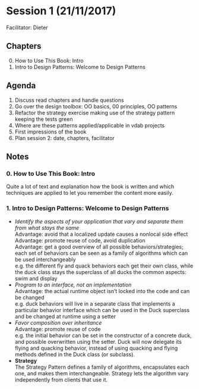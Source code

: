 # Session 1 (21/11/2017)
Facilitator: Dieter

## Chapters
0. How to Use This Book: Intro
1. Intro to Design Patterns: Welcome to Design Patterns

## Agenda
1. Discuss read chapters and handle questions
2. Go over the design toolbox: OO basics, 00 principles, OO patterns
3. Refactor the strategy exercise making use of the strategy pattern keeping the tests green
4. Where are these patterns applied/applicable in vdab projects
5. First impressions of the book
6. Plan session 2: date, chapters, facilitator

## Notes
### 0. How to Use This Book: Intro
Quite a lot of text and explanation how the book is written and which techniques are applied to let you remember the content more easily.  

### 1. Intro to Design Patterns: Welcome to Design Patterns
- *Identify the aspects of your application that vary and separate them from what stays the same*  
  Advantage: avoid that a localized update causes a nonlocal side effect  
  Advantage: promote reuse of code, avoid duplication  
  Advantage: get a good overview of all possible behaviors/strategies; each set of behaviors can be seen as a family of algorithms which can be used interchangeably  
  e.g. the different fly and quack behaviors each get their own class, while the duck class stays the superclass of all ducks the common aspects: swim and display
- *Program to an interface, not an implementation*  
  Advantage: the actual runtime object isn’t locked into the code and can be changed   
  e.g. duck behaviors will live in a separate class that implements a particular behavior interface which can be used in the Duck superclass and be changed at runtime using a setter
- *Favor composition over inheritance*  
  Advantage: promote reuse of code  
  e.g. the initial behavior can be set in the constructor of a concrete duck, and possible overwritten using the setter. Duck will now delegate its flying and quacking behavior, instead of using quacking and flying methods defined in the Duck class (or subclass).
- **Strategy**  
  The Strategy Pattern defines a family of algorithms, encapsulates each one, and makes them interchangeable. Strategy lets the algorithm vary independently from clients that use it.